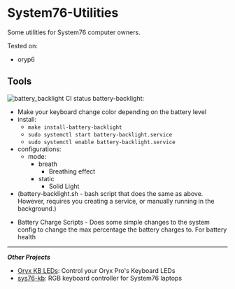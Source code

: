 # System76-Utilities

Some utilities for System76 computer owners.

Tested on:

* oryp6


## Tools

![battery_backlight CI status](https://github.com/JeffLabonte/System76-Utilities/workflows/CI/badge.svg)
battery-backlight: 
* Make your keyboard change color depending on the battery level
* install:
  * `make install-battery-backlight`
  * `sudo systemctl start battery-backlight.service`
  * `sudo systemctl enable battery-backlight.service`
* configurations:
  * mode:
	* breath
		* Breathing effect
	* static
		* Solid Light
* (battery-backlight.sh - bash script that does the same as above. However, requires you creating a service, or manually running in the background.)

- Battery Charge Scripts - Does some simple changes to the system config to change the max percentage the battery charges to. For battery health

----

***Other Projects***

- [Oryx KB LEDs](https://github.com/davemcphee/oryx-kb-leds): Control your Oryx Pro's Keyboard LEDs
- [sys76-kb](https://github.com/bambash/sys76-kb): RGB keyboard controller for System76 laptops

